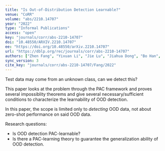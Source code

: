 ```yaml
---
title: "Is Out-of-Distribution Detection Learnable?"
venue: "CoRR"
volume: "abs/2210.14707"
year: "2022"
type: "Informal Publications"
access: "open"
key: "journals/corr/abs-2210-14707"
doi: "10.48550/ARXIV.2210.14707"
ee: "https://doi.org/10.48550/arXiv.2210.14707"
url: "https://dblp.org/rec/journals/corr/abs-2210-14707"
authors: ["Zhen Fang", "Yixuan Li", "Jie Lu", "Jiahua Dong", "Bo Han", "Feng Liu"]
sync_version: 3
cite_key: "journals/corr/abs-2210-14707/Fang/2022"
---
```

Test data may come from an unknown class, can we detect this?

This paper looks at the problem through the PAC framework and proves several impossiblity theorems and give several necessary/sufficient conditions to characterize the learnability of OOD detection.

In this paper, the scope is limited only to *detecting* OOD data, not about zero-shot performance on said OOD data.

Research questions:
 - Is OOD detection PAC-learnable?
 - Is there a PAC-learning theory to guarantee the generalization ability of OOD detection.